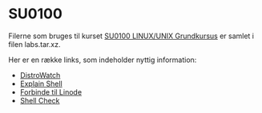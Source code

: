 # SU0100

Filerne som bruges til kurset [SU0100 LINUX/UNIX Grundkursus](https://github.com/SuperUsersDK/SU0100) er samlet i filen labs.tar.xz.  

Her er en række links, som indeholder nyttig information:

  * [DistroWatch](https://distrowatch.com/)
  * [Explain Shell](https://explainshell.com/)
  * [Forbinde til Linode](https://github.com/SuperUsersDK/Linodes)
  * [Shell Check](https://www.shellcheck.net/)




